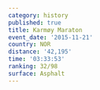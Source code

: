 ```yaml
---
category: history
published: true
title: Karmøy Maraton
event_date: '2015-11-21'
country: NOR
distance: '42,195'
time: '03:33:53'
ranking: 32/98
surface: Asphalt
---
```

